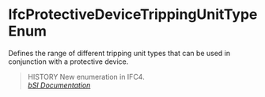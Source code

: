 IfcProtectiveDeviceTrippingUnitTypeEnum
=======================================
Defines the range of different tripping unit types that can be used in
conjunction with a protective device.  
  
> HISTORY  New enumeration in IFC4.  
[ _bSI
Documentation_](https://standards.buildingsmart.org/IFC/DEV/IFC4_2/FINAL/HTML/schema/ifcelectricaldomain/lexical/ifcprotectivedevicetrippingunittypeenum.htm)


